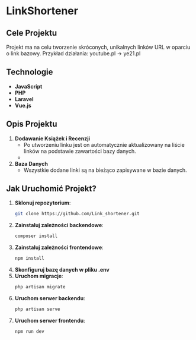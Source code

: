# LinkShortener

## Cele Projektu
Projekt ma na celu tworzenie skróconych, unikalnych linków URL w oparciu o link bazowy.
Przykład działania:
youtube.pl -> ye21.pl

## Technologie
- **JavaScript**
- **PHP**
- **Laravel**
- **Vue.js**

## Opis Projektu
1. **Dodawanie Książek i Recenzji**
   - Po utworzeniu linku jest on automatycznie aktualizowany na liście linków na podstawie zawartości bazy danych.
   - 
2. **Baza Danych**
   - Wszystkie dodane linki są na bieżąco zapisywane w bazie danych.


## Jak Uruchomić Projekt?
1. **Sklonuj repozytorium**:
   ```sh
   git clone https://github.com/Link_shortener.git

2. **Zainstaluj zależności backendowe**:
   ```sh
   composer install
3. **Zainstaluj zależności frontendowe**:
   ```sh
   npm install
4. **Skonfiguruj bazę danych w pliku .env**
5. **Uruchom migracje**:
   ```sh
   php artisan migrate
6. **Uruchom serwer backendu**:
   ```sh
   php artisan serve
7. **Uruchom serwer frontendu**:
   ```sh
   npm run dev
 

